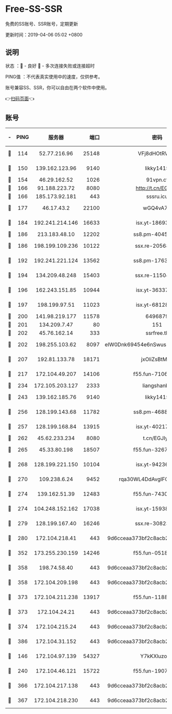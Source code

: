 # Free-SS-SSR

免费的SS账号、SSR账号，定期更新

更新时间：2019-04-06 05:02 +0800

## 说明

状态     ：🙂 - 良好 🙁 - 多次连接失败或连接超时

PING值   ：不代表真实使用中的速度，仅供参考。

账号兼容SS、SSR，你可以自由在两个软件中使用。

👉[扫码页面](https://liesauer.github.io/Free-SS-SSR/)👈

## 账号

|-|PING|服务器|端口|密码|加密方式|区域|
|:----:|:----:|:-----:|-----:|:----:|:----:|:----:|
|🙂|114|52.77.216.96|25148|VFj8dHOtRWXu|aes-256-cfb|SG|
|🙂|150|139.162.123.96|9140|likky1415|aes-256-cfb|JP|
|🙂|154|46.29.162.52|1026|91vpn.cf|rc4-md5|RU|
|🙂|166|91.188.223.72|8080|http://t.cn/EGJIyrl|rc4-md5|RU|
|🙂|166|185.173.92.181|443|sssru.icu|rc4-md5|RU|
|🙂|177|46.17.43.2|22100|wGQ4vA7D|aes-256-gcm|RU|
|🙂|184|192.241.214.146|16633|isx.yt-18693528|aes-256-cfb|US|
|🙂|186|213.183.48.10|12202|ss8.pm-40455231|rc4-md5|RU|
|🙂|186|198.199.109.236|10122|ssx.re-20568805|aes-256-cfb|US|
|🙂|192|192.241.221.124|13562|ss8.pm-17637421|aes-256-cfb|US|
|🙂|194|134.209.48.248|15403|ssx.re-11504634|aes-256-cfb|US|
|🙂|196|162.243.151.85|10944|isx.yt-36337556|aes-256-cfb|US|
|🙂|197|198.199.97.51|11023|isx.yt-68128426|aes-256-cfb|US|
|🙂|200|141.98.219.177|11578|6496879|chacha20|US|
|🙂|201|134.209.7.47|80|151|chacha20|US|
|🙂|202|45.76.162.14|333|ssrfree.tk|rc4|SG|
|🙂|202|198.255.103.62|8097|eIW0Dnk69454e6nSwuspv9DmS201tQ0D|aes-256-cfb|US|
|🙂|207|192.81.133.78|18171|jxOliZsBtMYa|aes-256-cfb|US|
|🙂|217|172.104.49.207|14106|f55.fun-71064831|aes-256-cfb|SG|
|🙂|234|172.105.203.127|2333|liangshanbo|chacha20|JP|
|🙂|243|139.162.185.76|9140|likky1415|aes-256-cfb|DE|
|🙂|256|128.199.143.68|11782|ss8.pm-46888146|aes-256-cfb|SG|
|🙂|257|128.199.168.84|13915|isx.yt-40217254|aes-256-cfb|SG|
|🙂|262|45.62.233.234|8080|t.cn/EGJIyrl|rc4-md5|CA|
|🙂|265|45.33.80.198|18507|f55.fun-32675560|aes-256-cfb|US|
|🙂|268|128.199.221.150|10104|isx.yt-94236537|aes-256-cfb|SG|
|🙂|270|109.238.6.24|9452|rqa30WL4DdAvgIFG6Fs3znzTa|aes-256-cfb|FR|
|🙂|274|139.162.51.39|12483|f55.fun-74303824|aes-256-cfb|SG|
|🙂|274|104.248.152.162|17038|isx.yt-15938934|aes-256-cfb|SG|
|🙂|279|128.199.167.40|16246|ssx.re-30823019|aes-256-cfb|SG|
|🙂|280|172.104.218.41|443|9d6cceaa373bf2c8acb22e60b6a58be6|aes-256-cfb|US|
|🙂|352|173.255.230.159|14246|f55.fun-05182149|aes-256-cfb|US|
|🙂|358|198.74.58.40|443|9d6cceaa373bf2c8acb22e60b6a58be6|aes-256-cfb|US|
|🙂|358|172.104.209.198|443|9d6cceaa373bf2c8acb22e60b6a58be6|aes-256-cfb|US|
|🙂|373|172.104.211.238|13917|f55.fun-11889830|aes-256-cfb|US|
|🙂|373|172.104.24.21|443|9d6cceaa373bf2c8acb22e60b6a58be6|aes-256-cfb|US|
|🙂|374|172.104.215.24|443|9d6cceaa373bf2c8acb22e60b6a58be6|aes-256-cfb|US|
|🙂|386|172.104.31.152|443|9d6cceaa373bf2c8acb22e60b6a58be6|aes-256-cfb|US|
|🙂|146|172.104.97.139|54327|Y7kKXluzoznj|aes-256-cfb|JP|
|🙂|240|172.104.46.121|15722|f55.fun-19071189|aes-256-cfb|SG|
|🙂|366|172.104.217.138|443|9d6cceaa373bf2c8acb22e60b6a58be6|aes-256-cfb|US|
|🙂|367|172.104.218.230|443|9d6cceaa373bf2c8acb22e60b6a58be6|aes-256-cfb|US|
